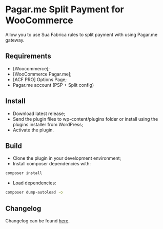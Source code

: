 # Pagar.me Split Payment for WooCommerce
Allow you to use Sua Fabrica rules to split payment with using Pagar.me gateway.

## Requirements
- [Woocommerce];
- [WooCommerce Pagar.me];
- [ACF PRO] Options Page;
- Pagar.me account (PSP + Split config)

## Install
- Download latest release;
- Send the plugin files to wp-content/plugins folder or install using the plugins installer from WordPress;
- Activate the plugin.

## Build
- Clone the plugin in your development environment;
- Install composer dependencies with:
```sh
composer install
```
- Load dependencies:
```sh
composer dump-autoload -o
```

## Changelog
Changelog can be found [here](CHANGELOG.md).
